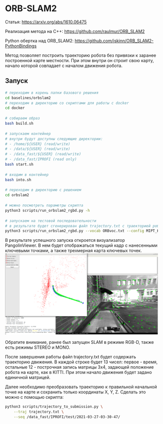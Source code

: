 # ORB-SLAM2

Статья: https://arxiv.org/abs/1610.06475

Реализация метода на C++: https://github.com/raulmur/ORB_SLAM2

Python обертка над ORB_SLAM2: https://github.com/jskinn/ORB_SLAM2-PythonBindings

Метод позволяет построить траекторию робота без привязки к заранее построенной карте местности. При этом внутри он строит свою карту, начало которой совпадает с началом движения робота.

## Запуск

```bash
# переходим в корень папки базового решения
cd baselines/orbslam2
# переходим в директорию со скриптами для работы с docker
cd docker

# собираем образ
bash build.sh

# запускаем контейнер
# внутри будут доступны следующие директории:
# - /home/${USER} (read/write)
# - /data/${USER} (read/write)
# - /data_fast/${USER} (read/write)
# - /data_fast/IPROFI (read only)
bash start.sh

# входим в контейнер
bash into.sh

# переходим в директорию с решением
cd orbslam2

# можно посмотреть параметры скрипта
python3 scripts/run_orbslam2_rgbd.py -h

# запускаем на тестовой последовательности
# в результате будет сгенерирован файл trajectory.txt с траекторией робота
python3 scripts/run_orbslam2_rgbd.py --vocab ORBvoc.txt --config MIPT_Husky.yaml --seq /data_fast/IPROFI/test/2021-03-27-03-30-47/
```

В результате успешного запуска откроется визуализатор PangolinViewer. В нем будет отображаться текущий кадр с нанесенными ключевыми точками, а также трехмерная карта ключевых точек.
![pangolin](imgs/pangolin.png)

Обратите внимание, ранее был запущен SLAM в режиме RGB-D, также есть режимы STEREO и MONO.

После завершения работы файл trajectory.txt будет содержать траекторию движения. В каждой строке будет 13 чисел: первое - время, остальные 12 - построчная запись матрицы 3x4, задающей положение робота на карте, как в KITTI. При этом начало движения будет задано единичной матрицей.

Далее необходимо преобразовать траекторию к правильной начальной точке на карте и сохранить только координаты X, Y, Z. Сделать это можно с помощью скрипта:

```bash
python3 scripts/trajectory_to_submission.py \
    --traj trajectory.txt \
    --seq /data_fast/IPROFI/test/2021-03-27-03-30-47/
```
